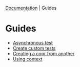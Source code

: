 [Documentation](../README.md) | Guides

# Guides

- [Asynchronous test](asynchronous-test.md)
- [Create custom tests](create-custom-tests.md)
- [Creating a copr from another](creating-a-copr-from-another.md)
- [Using context](using-context.md)
